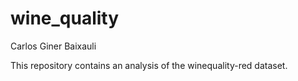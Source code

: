 # wine_quality
Carlos Giner Baixauli

This repository contains an analysis of the winequality-red dataset.
